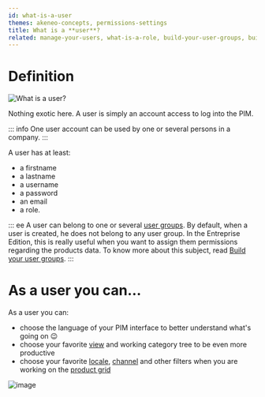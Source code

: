 ```yaml
---
id: what-is-a-user
themes: akeneo-concepts, permissions-settings
title: What is a **user**?
related: manage-your-users, what-is-a-role, build-your-user-groups, build-your-user-roles
---
```


# Definition

![What is a user?](../img/What-is-a-user.svg)

Nothing exotic here. A user is simply an account access to log into the PIM.

::: info
One user account can be used by one or several persons in a company.
:::

A user has at least:
 - a firstname
 - a lastname
 - a username
 - a password
 - an email
 - a role.

::: ee
A user can belong to one or several [user groups](what-is-a-user-group.html). By default, when a user is created, he does not belong to any user group. In the Entreprise Edition, this is really useful when you want to assign them permissions regarding the products data. To know more about this subject, read [Build your user groups](build-your-user-groups.html).
:::

# As a user you can...

As a user you can:
 - choose the language of your PIM interface to better understand what's going on :wink:
 - choose your favorite [view](manage-your-views.html) and working category tree to be even more productive
 - choose your favorite [locale](what-is-a-locale.html), [channel](what-is-a-channel.html) and other filters when you are working on the [product grid](products-grid.html)

![image](../img/System_users_Profil.png)
